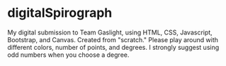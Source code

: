# digitalSpirograph

My digital submission to Team Gaslight, using HTML, CSS, Javascript, Bootstrap, and Canvas. Created from "scratch." Please play around with different colors, number of points, and degrees. I strongly suggest using odd numbers when you choose a degree.

